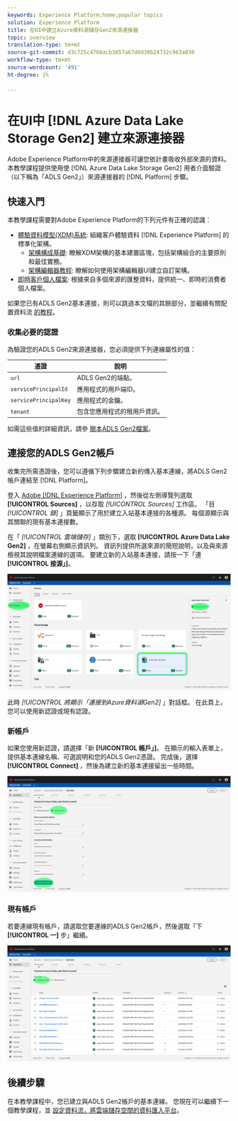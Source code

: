 ```yaml
---
keywords: Experience Platform;home;popular topics
solution: Experience Platform
title: 在UI中建立Azure資料湖儲存Gen2來源連接器
topic: overview
translation-type: tm+mt
source-git-commit: d3c725c4760acb3857a67d0d30b24732c963a030
workflow-type: tm+mt
source-wordcount: '491'
ht-degree: 1%

---
```



# 在UI中 [!DNL Azure Data Lake Storage Gen2] 建立來源連接器

Adobe Experience Platform中的來源連接器可讓您依計畫吸收外部來源的資料。 本教學課程提供使用使 [!DNL Azure Data Lake Storage Gen2] 用者介面驗證（以下稱為「ADLS Gen2」）來源連接器的 [!DNL Platform] 步驟。

## 快速入門

本教學課程需要對Adobe Experience Platform的下列元件有正確的認識：

- [體驗資料模型(XDM)系統](../../../../../xdm/home.md): 組織客戶體驗資料 [!DNL Experience Platform] 的標準化架構。
   - [架構構成基礎](../../../../../xdm/schema/composition.md): 瞭解XDM架構的基本建置區塊，包括架構組合的主要原則和最佳實務。
   - [架構編輯器教程](../../../../../xdm/tutorials/create-schema-ui.md): 瞭解如何使用架構編輯器UI建立自訂架構。
- [即時客戶個人檔案](../../../../../profile/home.md): 根據來自多個來源的匯整資料，提供統一、即時的消費者個人檔案。

如果您已有ADLS Gen2基本連接，則可以跳過本文檔的其餘部分，並繼續有關配置資料流 [的教程](../../dataflow/batch/cloud-storage.md)。

### 收集必要的認證

為驗證您的ADLS Gen2來源連接器，您必須提供下列連線屬性的值：

| 憑證 | 說明 |
| ---------- | ----------- |
| `url` | ADLS Gen2的端點。 |
| `servicePrincipalId` | 應用程式的用戶端ID。 |
| `servicePrincipalKey` | 應用程式的金鑰。 |
| `tenant` | 包含您應用程式的租用戶資訊。 |

如需這些值的詳細資訊，請參 [閱本ADLS Gen2檔案](https://docs.microsoft.com/en-us/azure/data-factory/connector-azure-data-lake-storage)。

## 連接您的ADLS Gen2帳戶

收集完所需憑證後，您可以遵循下列步驟建立新的傳入基本連線，將ADLS Gen2帳戶連結至 [!DNL Platform]。

登入 <a href="https://platform.adobe.com" target="_blank">Adobe [!DNL Experience Platform]</a> ，然後從左側導覽列選取 **[!UICONTROL Sources]** ，以存取 *[!UICONTROL Sources]* 工作區。 「目 *[!UICONTROL 錄]* 」頁籤顯示了用於建立入站基本連接的各種源。 每個源顯示與其關聯的現有基本連接數。

在「 *[!UICONTROL 雲端儲存]* 」類別下，選取 **[!UICONTROL Azure Data Lake Gen2]** ，在螢幕右側顯示資訊列。 資訊列提供所選來源的簡短說明，以及與來源檢視其說明檔案連線的選項。 要建立新的入站基本連接，請按一下「連 **[!UICONTROL 接源」]**。

![](../../../../images/tutorials/create/adls-gen2/catalog.png)

此時 *[!UICONTROL 將顯示「連接到Azure資料湖Gen2]* 」對話框。 在此頁上，您可以使用新認證或現有認證。

### 新帳戶

如果您使用新認證，請選擇「新 **[!UICONTROL 帳戶」]**。 在顯示的輸入表單上，提供基本連線名稱、可選說明和您的ADLS Gen2憑證。 完成後，選擇 **[!UICONTROL Connect]** ，然後為建立新的基本連接留出一些時間。

![](../../../../images/tutorials/create/adls-gen2/connect.png)

### 現有帳戶

若要連線現有帳戶，請選取您要連線的ADLS Gen2帳戶，然後選取「下 **[!UICONTROL 一]** 步」繼續。

![](../../../../images/tutorials/create/adls-gen2/existing.png)

## 後續步驟

在本教學課程中，您已建立與ADLS Gen2帳戶的基本連線。 您現在可以繼續下一個教學課程，並 [設定資料流，將雲端儲存空間的資料匯入平台](../../dataflow/batch/cloud-storage.md)。